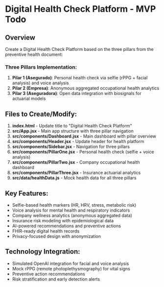 # Digital Health Check Platform - MVP Todo

## Overview
Create a Digital Health Check Platform based on the three pillars from the preventive health document:

### Three Pillars Implementation:
1. **Pilar 1 (Asegurado)**: Personal health check via selfie (rPPG + facial analysis) and voice analysis
2. **Pilar 2 (Empresa)**: Anonymous aggregated occupational health analytics  
3. **Pilar 3 (Aseguradora)**: Open data integration with biosignals for actuarial models

## Files to Create/Modify:
1. **index.html** - Update title to "Digital Health Check Platform"
2. **src/App.jsx** - Main app structure with three pillar navigation
3. **src/components/Dashboard.jsx** - Main dashboard with pillar overview
4. **src/components/Header.jsx** - Update header for health platform
5. **src/components/Sidebar.jsx** - Navigation for three pillars
6. **src/components/PillarOne.jsx** - Personal health check (selfie + voice analysis)
7. **src/components/PillarTwo.jsx** - Company occupational health dashboard
8. **src/components/PillarThree.jsx** - Insurance actuarial analytics
9. **src/data/healthData.js** - Mock health data for all three pillars

## Key Features:
- Selfie-based health markers (HR, HRV, stress, metabolic risk)
- Voice analysis for mental health and respiratory indicators
- Company wellness analytics (anonymous aggregated data)
- Insurance risk modeling with epidemiological data
- AI-powered recommendations and preventive actions
- FHIR-ready digital health records
- Privacy-focused design with anonymization

## Technology Integration:
- Simulated OpenAI integration for facial and voice analysis
- Mock rPPG (remote photoplethysmography) for vital signs
- Preventive action recommendations
- Risk stratification and early detection alerts